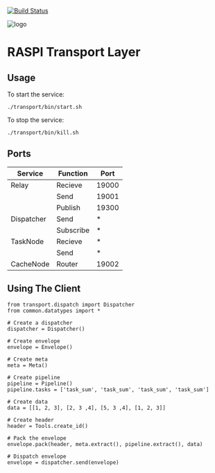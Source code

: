[![Build Status](https://travis-ci.com/kelceydamage/rtl.svg?branch=master)](https://travis-ci.com/kelceydamage/rtl)

![logo](https://github.com/kelceydamage/rtl/blob/master/docs/logo.png?raw=true)

# RASPI Transport Layer

## Usage

To start the service:
```
./transport/bin/start.sh
```

To stop the service:
```
./transport/bin/kill.sh
```

## Ports

| Service   | Function    | Port  |
|-----------|-------------|-------|
|Relay      | Recieve     | 19000 |
|           | Send        | 19001 |
|           | Publish     | 19300 |
|Dispatcher | Send        |*      |
|           | Subscribe   |*      |
|TaskNode   | Recieve     |*      |
|           | Send        |*      |
|CacheNode  | Router      | 19002 |

## Using The Client

```
from transport.dispatch import Dispatcher
from common.datatypes import *

# Create a dispatcher
dispatcher = Dispatcher()

# Create envelope
envelope = Envelope()

# Create meta
meta = Meta()

# Create pipeline
pipeline = Pipeline()
pipeline.tasks = ['task_sum', 'task_sum', 'task_sum', 'task_sum']

# Create data
data = [[1, 2, 3], [2, 3 ,4], [5, 3 ,4], [1, 2, 3]]

# Create header
header = Tools.create_id()

# Pack the envelope
envelope.pack(header, meta.extract(), pipeline.extract(), data)

# Dispatch envelope
envelope = dispatcher.send(envelope)
```
